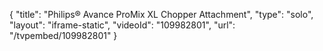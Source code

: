 {
    "title": "Philips&reg; Avance ProMix XL Chopper Attachment",
    "type": "solo",
    "layout": "iframe-static",
    "videoId": "109982801",
    "url": "\/tvpembed\/109982801"
}